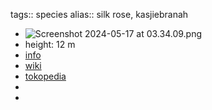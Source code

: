 tags:: species
alias:: silk rose, kasjiebranah

- ![Screenshot 2024-05-17 at 03.34.09.png](https://peach-geographical-bat-397.mypinata.cloud/ipfs/QmRsNbMRXCo3NXvNHPrCjzHun7kneSXATD3Vf52439gg3v)
- height: 12 m
- [info](http://www.plantsofasia.com/index/rhodoleia/0-119)
- [wiki](https://en.wikipedia.org/wiki/Rhodoleia_championii)
- [tokopedia](https://www.tokopedia.com/candelabra/egrow-30-pcs-pack-rhodoleia-championii-tree-seeds-rhodoleia?extParam=ivf%3Dfalse%26src%3Dsearch)
-
-